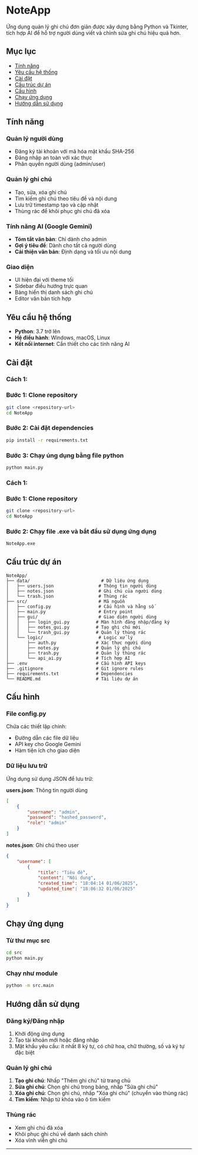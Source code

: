# NoteApp

Ứng dụng quản lý ghi chú đơn giản được xây dựng bằng Python và Tkinter, tích hợp AI để hỗ trợ người dùng viết và chỉnh sửa ghi chú hiệu quả hơn.

## Mục lục
- [Tính năng](#tính-năng)
- [Yêu cầu hệ thống](#yêu-cầu-hệ-thống)
- [Cài đặt](#cài-đặt)
- [Cấu trúc dự án](#cấu-trúc-dự-án)
- [Cấu hình](#cấu-hình)
- [Chạy ứng dụng](#chạy-ứng-dụng)
- [Hướng dẫn sử dụng](#hướng-dẫn-sử-dụng)

## Tính năng

### Quản lý người dùng
- Đăng ký tài khoản với mã hóa mật khẩu SHA-256
- Đăng nhập an toàn với xác thực
- Phân quyền người dùng (admin/user)

### Quản lý ghi chú
- Tạo, sửa, xóa ghi chú
- Tìm kiếm ghi chú theo tiêu đề và nội dung
- Lưu trữ timestamp tạo và cập nhật
- Thùng rác để khôi phục ghi chú đã xóa

### Tính năng AI (Google Gemini)
- **Tóm tắt văn bản**: Chỉ dành cho admin
- **Gợi ý tiêu đề**: Dành cho tất cả người dùng
- **Cải thiện văn bản**: Định dạng và tối ưu nội dung

### Giao diện
- UI hiện đại với theme tối
- Sidebar điều hướng trực quan
- Bảng hiển thị danh sách ghi chú
- Editor văn bản tích hợp

## Yêu cầu hệ thống
- **Python**: 3.7 trở lên
- **Hệ điều hành**: Windows, macOS, Linux
- **Kết nối internet**: Cần thiết cho các tính năng AI

## Cài đặt

### Cách 1:
### Bước 1: Clone repository
```bash
git clone <repository-url>
cd NoteApp
```

### Bước 2: Cài đặt dependencies
```bash
pip install -r requirements.txt
```

### Bước 3: Chạy úng dụng bằng file python
```bash
python main.py
```

### Cách 1:
### Bước 1: Clone repository
```bash
git clone <repository-url>
cd NoteApp
```

### Bước 2: Chạy file .exe và bắt đầu sử dụng ứng dụng
```bash
NoteApp.exe
```

## Cấu trúc dự án
```
NoteApp/
├── data/                           # Dữ liệu ứng dụng
│   ├── users.json                 # Thông tin người dùng
│   ├── notes.json                 # Ghi chú của người dùng
│   └── trash.json                 # Thùng rác
├── src/                           # Mã nguồn
│   ├── config.py                  # Cấu hình và hằng số
│   ├── main.py                    # Entry point
│   ├── gui/                       # Giao diện người dùng
│   │   ├── login_gui.py          # Màn hình đăng nhập/đăng ký
│   │   ├── notes_gui.py          # Tạo ghi chú mới
│   │   └── trash_gui.py          # Quản lý thùng rác
│   └── logic/                     # Logic xử lý
│       ├── auth.py               # Xác thực người dùng
│       ├── notes.py              # Quản lý ghi chú
│       ├── trash.py              # Quản lý thùng rác
│       └── api_ai.py             # Tích hợp AI
├── .env                          # Cấu hình API keys
├── .gitignore                    # Git ignore rules
├── requirements.txt              # Dependencies
└── README.md                     # Tài liệu dự án
```

## Cấu hình

### File config.py
Chứa các thiết lập chính:
- Đường dẫn các file dữ liệu
- API key cho Google Gemini
- Hàm tiện ích cho giao diện

### Dữ liệu lưu trữ
Ứng dụng sử dụng JSON để lưu trữ:

**users.json**: Thông tin người dùng
```json
[
    {
        "username": "admin",
        "password": "hashed_password",
        "role": "admin"
    }
]
```

**notes.json**: Ghi chú theo user
```json
{
    "username": [
        {
            "title": "Tiêu đề",
            "content": "Nội dung",
            "created_time": "18:04:14 01/06/2025",
            "updated_time": "18:06:32 01/06/2025"
        }
    ]
}
```

## Chạy ứng dụng

### Từ thư mục src
```bash
cd src
python main.py
```

### Chạy như module
```bash
python -m src.main
```

## Hướng dẫn sử dụng

### Đăng ký/Đăng nhập
1. Khởi động ứng dụng
2. Tạo tài khoản mới hoặc đăng nhập
3. Mật khẩu yêu cầu: ít nhất 8 ký tự, có chữ hoa, chữ thường, số và ký tự đặc biệt

### Quản lý ghi chú
1. **Tạo ghi chú**: Nhấp "Thêm ghi chú" từ trang chủ
2. **Sửa ghi chú**: Chọn ghi chú trong bảng, nhấp "Sửa ghi chú"
3. **Xóa ghi chú**: Chọn ghi chú, nhấp "Xóa ghi chú" (chuyển vào thùng rác)
4. **Tìm kiếm**: Nhập từ khóa vào ô tìm kiếm

### Thùng rác
- Xem ghi chú đã xóa
- Khôi phục ghi chú về danh sách chính
- Xóa vĩnh viễn ghi chú
---